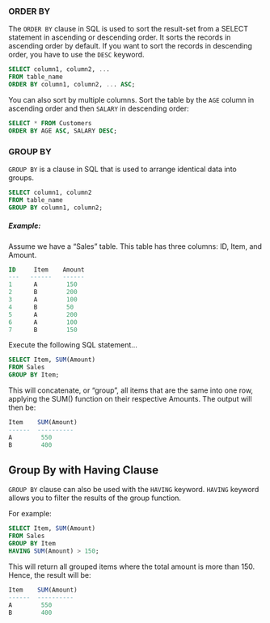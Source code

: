 ### ORDER BY

The `ORDER BY` clause in SQL is used to sort the result-set from a SELECT statement in ascending or descending order. It sorts the records in ascending order by default. If you want to sort the records in descending order, you have to use the `DESC` keyword.

```sql
SELECT column1, column2, ...
FROM table_name
ORDER BY column1, column2, ... ASC;
```

You can also sort by multiple columns. Sort the table by the `AGE` column in ascending order and then `SALARY` in descending order:

```sql
SELECT * FROM Customers
ORDER BY AGE ASC, SALARY DESC;
```

### GROUP BY

 `GROUP BY` is a clause in SQL that is used to arrange identical data into groups.

```sql
SELECT column1, column2
FROM table_name
GROUP BY column1, column2;
```
##### Example:

Assume we have a “Sales” table. This table has three columns: ID, Item, and Amount.

```sql
ID     Item    Amount
---   ------   ------
1      A        150
2      B        200
3      A        100
4      B        50
5      A        200
6      A        100
7      B        150
```

Execute the following SQL statement…

```sql
SELECT Item, SUM(Amount)
FROM Sales
GROUP BY Item;
```

This will concatenate, or “group”, all items that are the same into one row, applying the SUM() function on their respective Amounts. The output will then be:

```sql
Item    SUM(Amount)
------  ----------
A        550
B        400
```

## Group By with Having Clause

 `GROUP BY` clause can also be used with the `HAVING` keyword. `HAVING` keyword allows you to filter the results of the group function.

For example:

```sql
SELECT Item, SUM(Amount)
FROM Sales
GROUP BY Item
HAVING SUM(Amount) > 150;
```

This will return all grouped items where the total amount is more than 150. Hence, the result will be:

```sql
Item    SUM(Amount)
------  ----------
A        550
B        400
```